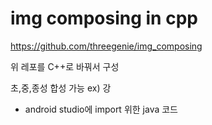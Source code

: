 # img composing in cpp

https://github.com/threegenie/img_composing

위 레포를 C++로 바꿔서 구성

초,중,종성 합성 가능 ex) 강

+ android studio에 import 위한 java 코드 
